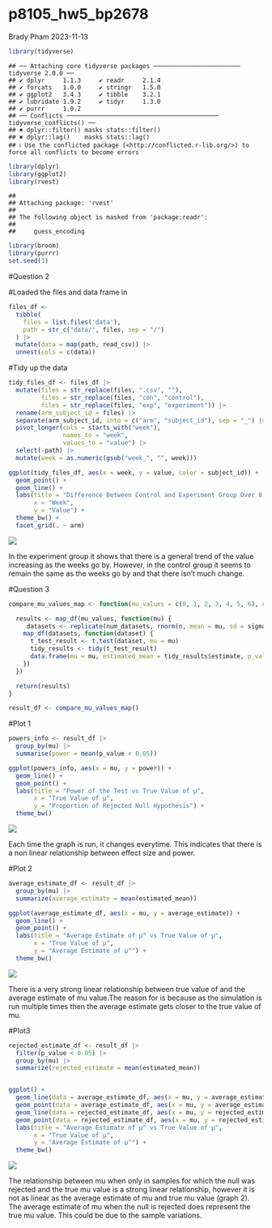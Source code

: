 p8105_hw5_bp2678
================
Brady Pham
2023-11-13

``` r
library(tidyverse)
```

    ## ── Attaching core tidyverse packages ──────────────────────── tidyverse 2.0.0 ──
    ## ✔ dplyr     1.1.3     ✔ readr     2.1.4
    ## ✔ forcats   1.0.0     ✔ stringr   1.5.0
    ## ✔ ggplot2   3.4.3     ✔ tibble    3.2.1
    ## ✔ lubridate 1.9.2     ✔ tidyr     1.3.0
    ## ✔ purrr     1.0.2     
    ## ── Conflicts ────────────────────────────────────────── tidyverse_conflicts() ──
    ## ✖ dplyr::filter() masks stats::filter()
    ## ✖ dplyr::lag()    masks stats::lag()
    ## ℹ Use the conflicted package (<http://conflicted.r-lib.org/>) to force all conflicts to become errors

``` r
library(dplyr)
library(ggplot2)
library(rvest)
```

    ## 
    ## Attaching package: 'rvest'
    ## 
    ## The following object is masked from 'package:readr':
    ## 
    ##     guess_encoding

``` r
library(broom)
library(purrr)
set.seed(1)
```

\#Question 2

\#Loaded the files and data frame in

``` r
files_df <- 
  tibble(
    files = list.files('data'),
    path = str_c("data/", files, sep = "/")
  ) |>
  mutate(data = map(path, read_csv)) |>
  unnest(cols = c(data))
```

\#Tidy up the data

``` r
tidy_files_df <- files_df |>
  mutate(files = str_replace(files, ".csv", ""),
         files = str_replace(files, "con", "control"),
         files = str_replace(files, "exp", "experiment")) |>
  rename(arm_subject_id = files) |>
  separate(arm_subject_id, into = c("arm", "subject_id"), sep = "_") |>
  pivot_longer(cols = starts_with("week"),
               names_to = "week",
               values_to = "value") |>
  select(-path) |>
  mutate(week = as.numeric(gsub("week_", "", week)))
```

``` r
ggplot(tidy_files_df, aes(x = week, y = value, color = subject_id)) +
  geom_point() +
  geom_line() +
  labs(title = "Difference Between Control and Experiment Group Over 8 Weeks",
       x = "Week",
       y = "Value") +
  theme_bw() +
  facet_grid(. ~ arm)
```

![](p8105_hw5_bp2678_files/figure-gfm/unnamed-chunk-4-1.png)<!-- -->

In the experiment group it shows that there is a general trend of the
value increasing as the weeks go by. However, in the control group it
seems to remain the same as the weeks go by and that there isn’t much
change.

\#Question 3

``` r
compare_mu_values_map <- function(mu_values = c(0, 1, 2, 3, 4, 5, 6), n = 30, sigma = 5, num_datasets = 5000, alpha = 0.05) {

  results <- map_df(mu_values, function(mu) {
     datasets <- replicate(num_datasets, rnorm(n, mean = mu, sd = sigma), simplify = FALSE)
    map_df(datasets, function(dataset) {
      t_test_result <- t.test(dataset, mu = mu)
      tidy_results <- tidy(t_test_result)
      data.frame(mu = mu, estimated_mean = tidy_results$estimate, p_value = tidy_results$p.value)
    })
  })

  return(results)
}

result_df <- compare_mu_values_map()
```

\#Plot 1

``` r
powers_info <- result_df |>
  group_by(mu) |>
  summarise(power = mean(p_value < 0.05))

ggplot(powers_info, aes(x = mu, y = power)) +
  geom_line() +
  geom_point() +
  labs(title = "Power of the Test vs True Value of μ",
       x = "True Value of μ",
       y = "Proportion of Rejected Null Hypothesis") +
  theme_bw()
```

![](p8105_hw5_bp2678_files/figure-gfm/unnamed-chunk-6-1.png)<!-- -->

Each time the graph is run, it changes everytime. This indicates that
there is a non linear relationship between effect size and power.

\#Plot 2

``` r
average_estimate_df <- result_df |>
  group_by(mu) |>
  summarize(average_estimate = mean(estimated_mean))

ggplot(average_estimate_df, aes(x = mu, y = average_estimate)) +
  geom_line() +
  geom_point() +
  labs(title = "Average Estimate of μ^ vs True Value of μ",
       x = "True Value of μ",
       y = "Average Estimate of μ^") +
  theme_bw()
```

![](p8105_hw5_bp2678_files/figure-gfm/unnamed-chunk-7-1.png)<!-- -->

There is a very strong linear relationship between true value of and the
average estimate of mu value.The reason for is because as the simulation
is run multiple times then the average estimate gets closer to the true
value of mu.

\#Plot3

``` r
rejected_estimate_df <- result_df |>
  filter(p_value < 0.05) |>
  group_by(mu) |>
  summarize(rejected_estimate = mean(estimated_mean))


ggplot() +
  geom_line(data = average_estimate_df, aes(x = mu, y = average_estimate), color = "green") +
  geom_point(data = average_estimate_df, aes(x = mu, y = average_estimate), color = "green") +
  geom_line(data = rejected_estimate_df, aes(x = mu, y = rejected_estimate), color = "red") +
  geom_point(data = rejected_estimate_df, aes(x = mu, y = rejected_estimate), color = "red") +
  labs(title = "Average Estimate of μ^ vs True Value of μ",
       x = "True Value of μ",
       y = "Average Estimate of μ^") +
  theme_bw()
```

![](p8105_hw5_bp2678_files/figure-gfm/unnamed-chunk-8-1.png)<!-- -->

The relationship between mu when only in samples for which the null was
rejected and the true mu value is a strong linear relationship, however
it is not as linear as the average estimate of mu and true mu value
(graph 2). The average estimate of mu when the null is rejected does
represent the true mu value. This could be due to the sample variations.
